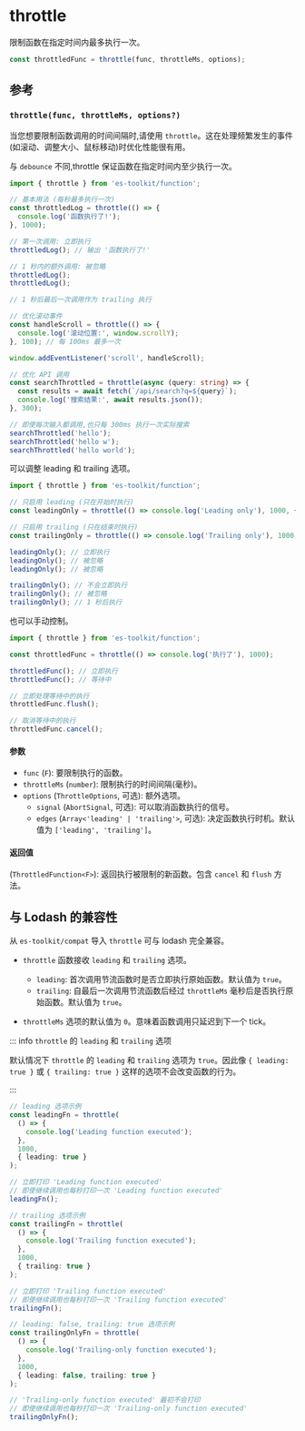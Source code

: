 # throttle

限制函数在指定时间内最多执行一次。

```typescript
const throttledFunc = throttle(func, throttleMs, options);
```

## 参考

### `throttle(func, throttleMs, options?)`

当您想要限制函数调用的时间间隔时,请使用 `throttle`。这在处理频繁发生的事件(如滚动、调整大小、鼠标移动)时优化性能很有用。

与 `debounce` 不同,throttle 保证函数在指定时间内至少执行一次。

```typescript
import { throttle } from 'es-toolkit/function';

// 基本用法 (每秒最多执行一次)
const throttledLog = throttle(() => {
  console.log('函数执行了!');
}, 1000);

// 第一次调用: 立即执行
throttledLog(); // 输出 '函数执行了!'

// 1 秒内的额外调用: 被忽略
throttledLog();
throttledLog();

// 1 秒后最后一次调用作为 trailing 执行

// 优化滚动事件
const handleScroll = throttle(() => {
  console.log('滚动位置:', window.scrollY);
}, 100); // 每 100ms 最多一次

window.addEventListener('scroll', handleScroll);

// 优化 API 调用
const searchThrottled = throttle(async (query: string) => {
  const results = await fetch(`/api/search?q=${query}`);
  console.log('搜索结果:', await results.json());
}, 300);

// 即使每次输入都调用,也只每 300ms 执行一次实际搜索
searchThrottled('hello');
searchThrottled('hello w');
searchThrottled('hello world');
```

可以调整 leading 和 trailing 选项。

```typescript
import { throttle } from 'es-toolkit/function';

// 只启用 leading (只在开始时执行)
const leadingOnly = throttle(() => console.log('Leading only'), 1000, { edges: ['leading'] });

// 只启用 trailing (只在结束时执行)
const trailingOnly = throttle(() => console.log('Trailing only'), 1000, { edges: ['trailing'] });

leadingOnly(); // 立即执行
leadingOnly(); // 被忽略
leadingOnly(); // 被忽略

trailingOnly(); // 不会立即执行
trailingOnly(); // 被忽略
trailingOnly(); // 1 秒后执行
```

也可以手动控制。

```typescript
import { throttle } from 'es-toolkit/function';

const throttledFunc = throttle(() => console.log('执行了'), 1000);

throttledFunc(); // 立即执行
throttledFunc(); // 等待中

// 立即处理等待中的执行
throttledFunc.flush();

// 取消等待中的执行
throttledFunc.cancel();
```

#### 参数

- `func` (`F`): 要限制执行的函数。
- `throttleMs` (`number`): 限制执行的时间间隔(毫秒)。
- `options` (`ThrottleOptions`, 可选): 额外选项。
  - `signal` (`AbortSignal`, 可选): 可以取消函数执行的信号。
  - `edges` (`Array<'leading' | 'trailing'>`, 可选): 决定函数执行时机。默认值为 `['leading', 'trailing']`。

#### 返回值

(`ThrottledFunction<F>`): 返回执行被限制的新函数。包含 `cancel` 和 `flush` 方法。

## 与 Lodash 的兼容性

从 `es-toolkit/compat` 导入 `throttle` 可与 lodash 完全兼容。

- `throttle` 函数接收 `leading` 和 `trailing` 选项。

  - `leading`: 首次调用节流函数时是否立即执行原始函数。默认值为 `true`。
  - `trailing`: 自最后一次调用节流函数后经过 `throttleMs` 毫秒后是否执行原始函数。默认值为 `true`。

- `throttleMs` 选项的默认值为 `0`。意味着函数调用只延迟到下一个 tick。

::: info `throttle` 的 `leading` 和 `trailing` 选项

默认情况下 `throttle` 的 `leading` 和 `trailing` 选项为 `true`。因此像 `{ leading: true }` 或 `{ trailing: true }` 这样的选项不会改变函数的行为。

:::

```typescript
// leading 选项示例
const leadingFn = throttle(
  () => {
    console.log('Leading function executed');
  },
  1000,
  { leading: true }
);

// 立即打印 'Leading function executed'
// 即使继续调用也每秒打印一次 'Leading function executed'
leadingFn();

// trailing 选项示例
const trailingFn = throttle(
  () => {
    console.log('Trailing function executed');
  },
  1000,
  { trailing: true }
);

// 立即打印 'Trailing function executed'
// 即使继续调用也每秒打印一次 'Trailing function executed'
trailingFn();

// leading: false, trailing: true 选项示例
const trailingOnlyFn = throttle(
  () => {
    console.log('Trailing-only function executed');
  },
  1000,
  { leading: false, trailing: true }
);

// 'Trailing-only function executed' 最初不会打印
// 即使继续调用也每秒打印一次 'Trailing-only function executed'
trailingOnlyFn();
```
